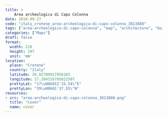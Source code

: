 ```yaml
---
title: > 
    Area archeologica di Capo Colonna
date: 2018-09-27
code: "italy_crotene_area-archeologica-di-capo-colonna_3813888"
tags: ["area-archeologica-di-capo-colonna", "map", "architecture", "buildings", "Crotene", "Italy"]
categories: ["Maps"]
draft: false
format:
  width: 210
  height: 297
  unit: 'mm'
location:
  place: "Crotene"
  country: "Italy"
  latitude: 39.02709917956103
  longitude: 17.204316795022507
  prettyLat: "17\u00b012'15.54\"E"
  prettyLon: "39\u00b01'37.55\"N"
resources:
- src: "area-archeologica-di-capo-colonna_3813888.png"
  title: "Cover"
  name: cover
---
```

